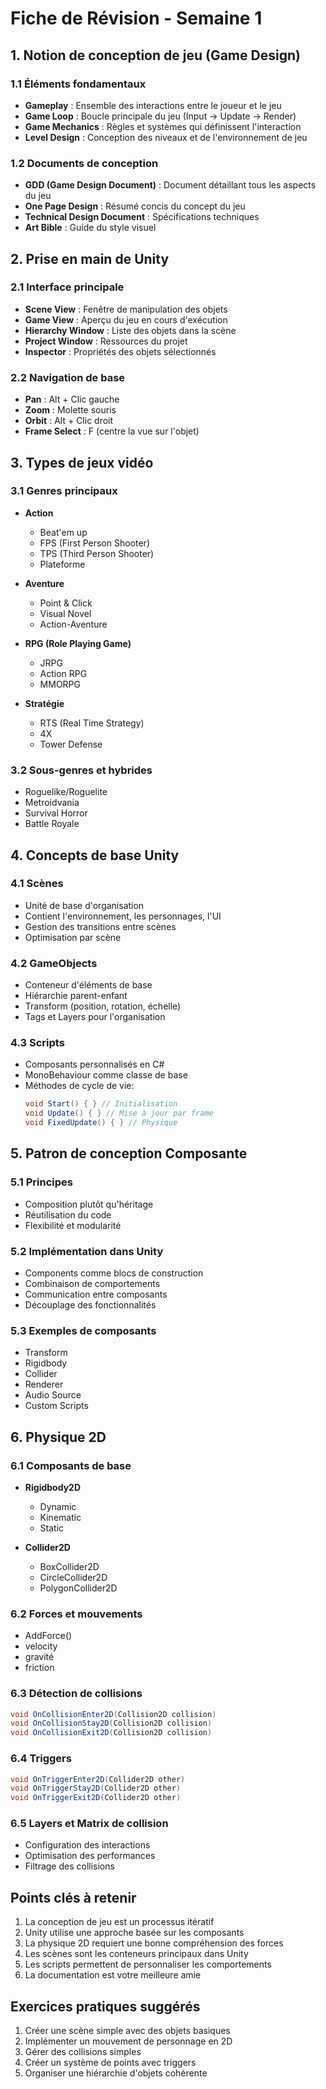 # Fiche de Révision - Semaine 1

## 1. Notion de conception de jeu (Game Design)

### 1.1 Éléments fondamentaux

- **Gameplay** : Ensemble des interactions entre le joueur et le jeu
- **Game Loop** : Boucle principale du jeu (Input → Update → Render)
- **Game Mechanics** : Règles et systèmes qui définissent l'interaction
- **Level Design** : Conception des niveaux et de l'environnement de jeu

### 1.2 Documents de conception

- **GDD (Game Design Document)** : Document détaillant tous les aspects du jeu
- **One Page Design** : Résumé concis du concept du jeu
- **Technical Design Document** : Spécifications techniques
- **Art Bible** : Guide du style visuel

## 2. Prise en main de Unity

### 2.1 Interface principale
- **Scene View** : Fenêtre de manipulation des objets
- **Game View** : Aperçu du jeu en cours d'exécution
- **Hierarchy Window** : Liste des objets dans la scène
- **Project Window** : Ressources du projet
- **Inspector** : Propriétés des objets sélectionnés

### 2.2 Navigation de base
- **Pan** : Alt + Clic gauche
- **Zoom** : Molette souris
- **Orbit** : Alt + Clic droit
- **Frame Select** : F (centre la vue sur l'objet)

## 3. Types de jeux vidéo

### 3.1 Genres principaux
- **Action**
  - Beat'em up
  - FPS (First Person Shooter)
  - TPS (Third Person Shooter)
  - Plateforme
  
- **Aventure**
  - Point & Click
  - Visual Novel
  - Action-Aventure
  
- **RPG (Role Playing Game)**
  - JRPG
  - Action RPG
  - MMORPG
  
- **Stratégie**
  - RTS (Real Time Strategy)
  - 4X
  - Tower Defense

### 3.2 Sous-genres et hybrides
- Roguelike/Roguelite
- Metroidvania
- Survival Horror
- Battle Royale

## 4. Concepts de base Unity

### 4.1 Scènes
- Unité de base d'organisation
- Contient l'environnement, les personnages, l'UI
- Gestion des transitions entre scènes
- Optimisation par scène

### 4.2 GameObjects
- Conteneur d'éléments de base
- Hiérarchie parent-enfant
- Transform (position, rotation, échelle)
- Tags et Layers pour l'organisation

### 4.3 Scripts
- Composants personnalisés en C#
- MonoBehaviour comme classe de base
- Méthodes de cycle de vie:
  ```csharp
  void Start() { } // Initialisation
  void Update() { } // Mise à jour par frame
  void FixedUpdate() { } // Physique
  ```

## 5. Patron de conception Composante

### 5.1 Principes
- Composition plutôt qu'héritage
- Réutilisation du code
- Flexibilité et modularité

### 5.2 Implémentation dans Unity
- Components comme blocs de construction
- Combinaison de comportements
- Communication entre composants
- Découplage des fonctionnalités

### 5.3 Exemples de composants
- Transform
- Rigidbody
- Collider
- Renderer
- Audio Source
- Custom Scripts

## 6. Physique 2D

### 6.1 Composants de base
- **Rigidbody2D**
  - Dynamic
  - Kinematic
  - Static
  
- **Collider2D**
  - BoxCollider2D
  - CircleCollider2D
  - PolygonCollider2D
  
### 6.2 Forces et mouvements
- AddForce()
- velocity
- gravité
- friction

### 6.3 Détection de collisions
```csharp
void OnCollisionEnter2D(Collision2D collision)
void OnCollisionStay2D(Collision2D collision)
void OnCollisionExit2D(Collision2D collision)
```

### 6.4 Triggers
```csharp
void OnTriggerEnter2D(Collider2D other)
void OnTriggerStay2D(Collider2D other)
void OnTriggerExit2D(Collider2D other)
```

### 6.5 Layers et Matrix de collision
- Configuration des interactions
- Optimisation des performances
- Filtrage des collisions

## Points clés à retenir
1. La conception de jeu est un processus itératif
2. Unity utilise une approche basée sur les composants
3. La physique 2D requiert une bonne compréhension des forces
4. Les scènes sont les conteneurs principaux dans Unity
5. Les scripts permettent de personnaliser les comportements
6. La documentation est votre meilleure amie

## Exercices pratiques suggérés
1. Créer une scène simple avec des objets basiques
2. Implémenter un mouvement de personnage en 2D
3. Gérer des collisions simples
4. Créer un système de points avec triggers
5. Organiser une hiérarchie d'objets cohérente
